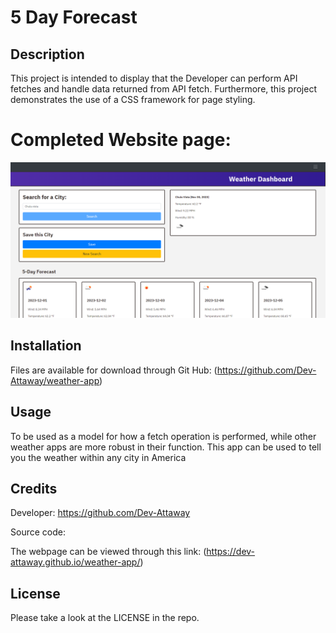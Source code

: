 # 5 Day Forecast

## Description
This project is intended to display that the Developer can perform API fetches and handle data returned from API fetch.
Furthermore, this project demonstrates the use of a CSS framework for page styling.


# Completed Website page:
![](./assets/weather-app-readme-res.png)

## Installation

Files are available for download through Git Hub:
(https://github.com/Dev-Attaway/weather-app)
## Usage

To be used as a model for how a fetch operation is performed, while other weather apps are more robust in their function.
This app can be used to tell you the weather within any city in America

## Credits

Developer:
https://github.com/Dev-Attaway

Source code:

The webpage can be viewed through this link:
(https://dev-attaway.github.io/weather-app/)
## License

Please take a look at the LICENSE in the repo.
